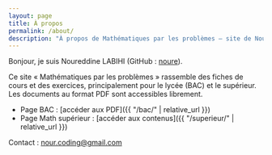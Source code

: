 ```yaml
---
layout: page
title: À propos
permalink: /about/
description: "À propos de Mathématiques par les problèmes — site de Noureddine LABIHI (noure) proposant fiches et exercices de maths."
---
```


Bonjour, je suis Noureddine LABIHI (GitHub : [noure](https://github.com/noure)).

Ce site « Mathématiques par les problèmes » rassemble des fiches de cours et des exercices, principalement pour le lycée (BAC) et le supérieur. Les documents au format PDF sont accessibles librement.

- Page BAC : [accéder aux PDF]({{ "/bac/" | relative_url }})
- Page Math supérieur : [accéder aux contenus]({{ "/superieur/" | relative_url }})

Contact : <a href="mailto:nour.coding@gmail.com">nour.coding@gmail.com</a>
